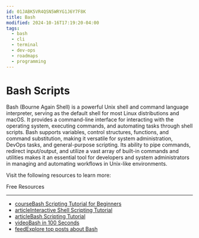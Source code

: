 ```yaml
---
id: 01JABK5VR4QSN5WRYG1J6Y7F8K
title: Bash
modified: 2024-10-16T17:19:20-04:00
tags:
  - bash
  - cli
  - terminal
  - dev-ops
  - roadmaps
  - programming
---
```

# Bash Scripts

Bash (Bourne Again Shell) is a powerful Unix shell and command language interpreter, serving as the default shell for most Linux distributions and macOS. It provides a command-line interface for interacting with the operating system, executing commands, and automating tasks through shell scripts. Bash supports variables, control structures, functions, and command substitution, making it versatile for system administration, DevOps tasks, and general-purpose scripting. Its ability to pipe commands, redirect input/output, and utilize a vast array of built-in commands and utilities makes it an essential tool for developers and system administrators in managing and automating workflows in Unix-like environments.

Visit the following resources to learn more:

Free Resources

---

- [courseBash Scripting Tutorial for Beginners](https://www.youtube.com/watch?v=tK9Oc6AEnR4)
- [articleInteractive Shell Scripting Tutorial](https://www.learnshell.org/en/Welcome)
- [articleBash Scripting Tutorial](https://www.javatpoint.com/bash)
- [videoBash in 100 Seconds](https://www.youtube.com/watch?v=I4EWvMFj37g)
- [feedExplore top posts about Bash](https://app.daily.dev/tags/bash?ref=roadmapsh)